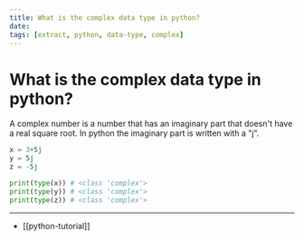 ```yaml
---
title: What is the complex data type in python?
date:
tags: [extract, python, data-type, complex]
---
```


# What is the complex data type in python?
A complex number is a number that has an imaginary part that doesn't have a real
square root. In python the imaginary part is written with a "j".

```python
x = 3+5j
y = 5j
z = -5j

print(type(x)) # <class 'complex'>
print(type(y)) # <class 'complex'>
print(type(z)) # <class 'complex'>
```

---
- [[python-tutorial]]
